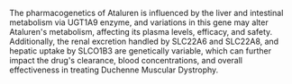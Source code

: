 The pharmacogenetics of Ataluren is influenced by the liver and intestinal metabolism via UGT1A9 enzyme, and variations in this gene may alter Ataluren's metabolism, affecting its plasma levels, efficacy, and safety. Additionally, the renal excretion handled by SLC22A6 and SLC22A8, and hepatic uptake by SLCO1B3 are genetically variable, which can further impact the drug's clearance, blood concentrations, and overall effectiveness in treating Duchenne Muscular Dystrophy.